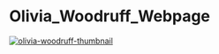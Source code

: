 # Olivia_Woodruff_Webpage
<a href='https://postimg.cc/4nzPwD1X' target='_blank'><img src='https://i.postimg.cc/4nzPwD1X/olivia-woodruff-thumbnail.png' border='0' alt='olivia-woodruff-thumbnail'/></a>
